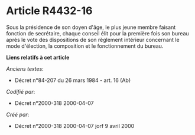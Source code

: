 # Article R4432-16

Sous la présidence de son doyen d'âge, le plus jeune membre faisant fonction de secrétaire, chaque conseil élit pour la
première fois son bureau après le vote des dispositions de son règlement intérieur concernant le mode d'élection, la
composition et le fonctionnement du bureau.

**Liens relatifs à cet article**

_Anciens textes_:

  - Décret n°84-207 du 26 mars 1984 - art. 16 (Ab)

_Codifié par_:

  - Décret n°2000-318 2000-04-07

_Créé par_:

  - Décret n°2000-318 2000-04-07 jorf 9 avril 2000
